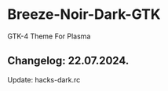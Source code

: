 # Breeze-Noir-Dark-GTK
GTK-4 Theme For Plasma

Changelog: 22.07.2024.
-----------------------

Update: hacks-dark.rc
